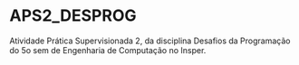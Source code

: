 # APS2_DESPROG
Atividade Prática Supervisionada 2, da disciplina Desafios da Programação do 5o sem de Engenharia de Computação no Insper. 
